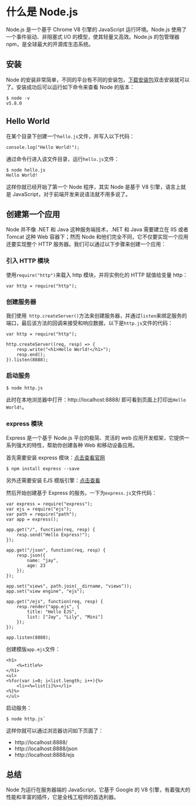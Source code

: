 # 什么是 Node.js
Node.js 是一个基于 Chrome V8 引擎的 JavaScript 运行环境。Node.js 使用了一个事件驱动、非阻塞式 I/O 的模型，使其轻量又高效。Node.js 的包管理器 npm，是全球最大的开源库生态系统。

## 安装
Node 的安装非常简单，不同的平台有不同的安装包，[下载安装包](https://nodejs.org/en/download/)双击安装就可以了。安装成功后可以运行如下命令来查看 Node 的版本：

```
$ node -v
v5.8.0
```

## Hello World
在某个目录下创建一个`hello.js`文件，并写入以下代码：

```
console.log("Hello World!");
```

通过命令行进入该文件目录，运行`hello.js`文件：

```
$ node hello.js
Hello World!
```

这样你就已经开始了第一个 Node 程序，其实 Node 是基于 V8 引擎，语言上就是 JavaScript，对于前端开发来说语法就不用多说了。

## 创建第一个应用
Node 并不像 .NET 和 Java 这种服务端技术，.NET 和 Java 需要建立在 IIS 或者 Tomcat 这种 Web 容器下；然而 Node 和他们完全不同，它不仅要实现一个应用还要实现整个 HTTP 服务器。我们可以通过以下步骤来创建一个应用：

### 引入 HTTP 模块
使用`require("http")`来载入 http 模块，并将实例化的 HTTP 赋值给变量 http：

```
var http = require("http");
```

### 创建服务器
我们使用` http.createServer()`方法来创建服务器，并通过`listen`来绑定服务的端口，最后该方法的回调来接受和响应数据，以下是`http.js`文件的代码：

```
var http = require("http");

http.createServer((req, resp) => {
    resp.write("<h1>Hello World!</h1>");
    resp.end();
}).listen(8888);
```

### 启动服务

```
$ node http.js
```
此时在本地浏览器中打开：http://localhost:8888/ 即可看到页面上打印出`Hello World!`。

### express 模块
Express 是一个基于 Node.js 平台的极简、灵活的 web 应用开发框架，它提供一系列强大的特性，帮助你创建各种 Web 和移动设备应用。

首先需要安装 express 模块：[点击查看官网](http://www.expressjs.com.cn/)

```
$ npm install express --save
```

另外还需要安装 EJS 模版引擎：[点击查看](https://github.com/tj/ejs)

然后开始创建基于 Express 的服务。一下为`express.js`文件代码：

```
var express = require("express");
var ejs = require("ejs");
var path = require("path");
var app = express();

app.get("/", function(req, resp) {
    resp.send("Hello Express!");
});

app.get("/json", function(req, resp) {
    resp.json({
        name: "jay",
        age: 23
    });
});

app.set("views", path.join(__dirname, "views"));
app.set("view engine", "ejs");

app.get("/ejs", function(req, resp) {
    resp.render("app.ejs", {
        title: "Hello EJS",
        list: ["Jay", "Lily", "Mini"]
    });
});

app.listen(8888);
```

创建模版`app.ejs`文件：

```
<h1>
	<%=title%>
</h1>
<ul>
<%for(var i=0; i<list.length; i++){%>
	<li><%=list[i]%></li>
<%}%>
</ul>
```

启动服务：

```
$ node http.js`
```

这样你就可以通过浏览器访问如下页面了：

* http://localhost:8888/
* http://localhost:8888/json
* http://localhost:8888/ejs

## 总结
Node 为运行在服务器端的 JavaScript，它基于 Google 的 V8 引擎，有着强大的性能和丰富的插件，它是全栈工程师的首选利器。







